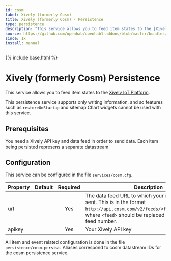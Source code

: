 ```yaml
---
id: cosm
label: Xively (formerly Cosm)
title: Xively (formerly Cosm) - Persistence
type: persistence
description: "This service allows you to feed item states to the [Xively IoT Platform](https://www.xively.com/)."
source: https://github.com/openhab/openhab1-addons/blob/master/bundles/persistence/org.openhab.persistence.cosm/README.md
since: 1x
install: manual
---
```


<!-- Attention authors: Do not edit directly. Please add your changes to the appropriate source repository -->

{% include base.html %}

# Xively (formerly Cosm) Persistence

This service allows you to feed item states to the [Xively IoT Platform](https://www.xively.com/).

This persistence service supports only writing information, and so features such as `restoreOnStartup` and sitemap Chart widgets cannot be used with this service.

## Prerequisites

You need a Xively API key and data feed in order to send data. Each item being persisted represens a separate datastream.

## Configuration

This service can be configured in the file `services/cosm.cfg`.

| Property | Default | Required | Description |
|----------|---------|:--------:|-------------|
| url      |         |   Yes    | The data feed URL to which your item states will be sent.  This is in the format `http://api.cosm.com/v2/feeds/<feed>/datastreams/`, where `<feed>` should be replaced with your data feed number. |
| apikey   |         |   Yes    | Your Xively API key |

All item and event related configuration is done in the file `persistence/cosm.persist`. Aliases correspond to cosm datastream IDs for the cosm persistence service.
